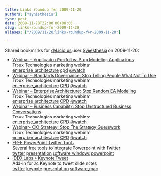 ```yaml
---
title: Links roundup for 2009-11-20
authors: ["synesthesia"]
type: post
date: 2009-11-20T22:00:00+00:00
slug: links-roundup-for-2009-11-20 
aliases: ["/2009/11/20/links-roundup-for-2009-11-20"]

---
```

Shared bookmarks for [del.icio.us][1] user [Synesthesia][2] on 2009-11-20:

  * [Webinar &#8211; Application Portfolios: Stop Modeling Applications][3]  
    Troux Technologies marketing webinar  
    [enterprise_architecture][4] [cpd][5] [@watch][6] 
  * [Webinar &#8211; Standards Governance: Stop Telling People What Not To Use][7]  
    Troux Technologies marketing webinar  
    [enterprise_architecture][4] [CPD][8] [@watch][6] 
  * [Webinar &#8211; Enterprise Architecture: Stop Random EA Modeling][9]  
    Troux Technologies marketing webinar  
    [enterprise_architecture][4] [CPD][8] [@watch][6] 
  * [Webinar &#8211; Business Capability: Stop Unstructured Business Conversations][10]  
    Troux Technologies marketing webinar  
    [enterprise_architecture][4] [CPD][8] [@watch][6] 
  * [Webinar- CIO Strategy: Stop The Strategy Guesswork][11]  
    Troux Technologies marketing webinar  
    [enterprise_architecture][4] [CPD][8] [@watch][6] 
  * [FREE PowerPoint Twitter Tools][12]  
    Several free tools to integrate Powerpoint with Twitter  
    [twitter][13] [presentation][14] [software_windows][15] [powerpoint][16] 
  * [IDEO Labs &raquo; Keynote Tweet][17]  
    Add-in for ac Keynote to tweet slide notes  
    [twitter][13] [keynote][18] [presentation][14] [software_mac][19]

 [1]: https://del.icio.us/
 [2]: https://del.icio.us/synesthesia
 [3]: https://www.troux.com/resources/events/webinars/20091217freedom_app
 [4]: https://delicious.com/synesthesia/enterprise_architecture
 [5]: https://delicious.com/synesthesia/cpd
 [6]: https://delicious.com/synesthesia/%40watch
 [7]: https://www.troux.com/resources/events/webinars/20091210freedom_gov
 [8]: https://delicious.com/synesthesia/CPD
 [9]: https://www.troux.com/resources/events/webinars/20091203freedom_ea
 [10]: https://www.troux.com/resources/events/webinars/20091119freedom_bus
 [11]: https://www.troux.com/resources/events/webinars/20091112freedom_cio
 [12]: https://www.sapweb20.com/blog/powerpoint-twitter-tools
 [13]: https://delicious.com/synesthesia/twitter
 [14]: https://delicious.com/synesthesia/presentation
 [15]: https://delicious.com/synesthesia/software_windows
 [16]: https://delicious.com/synesthesia/powerpoint
 [17]: https://labs.ideo.com/2009/06/23/keynote-tweet-participate-in-the-backchannel-of-your-own-presentation
 [18]: https://delicious.com/synesthesia/keynote
 [19]: https://delicious.com/synesthesia/software_mac